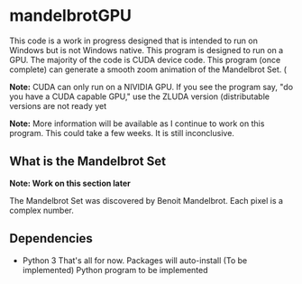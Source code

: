 # mandelbrotGPU

This code is a work in progress designed that is intended to run on Windows but is not Windows native. This program is designed to run on a GPU. The majority of the code is CUDA device code. This program (once complete) can generate a smooth zoom animation of the Mandelbrot Set. (

**Note:** CUDA can only run on a NIVIDIA GPU. If you see the program say, "do you have a CUDA capable GPU," use the ZLUDA version (distributable versions are not ready yet

**Note:** More information will be available as I continue to work on this program. This could take a few weeks. It is still inconclusive.

## What is the Mandelbrot Set

**Note: Work on this section later**

The Mandelbrot Set was discovered by Benoit Mandelbrot. Each pixel is a complex number. 

## Dependencies

* Python 3
That's all for now. Packages will auto-install (To be implemented)
Python program to be implemented